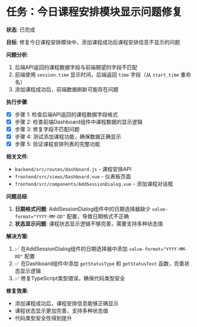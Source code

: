 # 任务：今日课程安排模块显示问题修复

**状态**: 已完成

**目标**: 修复今日课程安排模块中，添加课程成功后课程安排信息不显示的问题

**问题分析**:
1. 后端API返回的课程数据字段与前端期望的字段不匹配
2. 前端使用 `session.time` 显示时间，后端返回 `time` 字段（从 `start_time` 重命名）
3. 添加课程成功后，前端数据刷新可能存在问题

**执行步骤**:
- [x] 步骤 1: 检查后端API返回的课程数据字段格式
- [x] 步骤 2: 检查前端Dashboard组件中课程数据的显示逻辑
- [x] 步骤 3: 修复字段不匹配问题
- [x] 步骤 4: 测试添加课程功能，确保数据正确显示
- [x] 步骤 5: 验证课程安排列表的完整功能

**相关文件**:
- `backend/src/routes/dashboard.js` - 课程安排API
- `frontend/src/views/Dashboard.vue` - 仪表板页面
- `frontend/src/components/AddSessionDialog.vue` - 添加课程对话框

**问题总结**:
1. **日期格式问题**: AddSessionDialog组件中的日期选择器缺少 `value-format="YYYY-MM-DD"` 配置，导致日期格式不正确
2. **状态显示问题**: 课程状态显示逻辑不够完善，需要支持多种状态值

**解决方案**:
1. ✅ 在AddSessionDialog组件的日期选择器中添加 `value-format="YYYY-MM-DD"` 配置
2. ✅ 在Dashboard组件中添加 `getStatusType` 和 `getStatusText` 函数，完善状态显示逻辑
3. ✅ 修复TypeScript类型错误，确保代码类型安全

**修复效果**:
- 添加课程成功后，课程安排信息能够正确显示
- 课程状态显示更加完善，支持多种状态值
- 代码类型安全性得到提升 